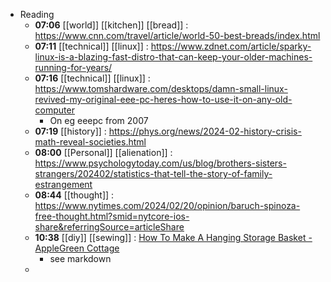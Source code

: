 - Reading
	- **07:06** [[world]] [[kitchen]] [[bread]] :  https://www.cnn.com/travel/article/world-50-best-breads/index.html
	- **07:11** [[technical]] [[linux]] :  https://www.zdnet.com/article/sparky-linux-is-a-blazing-fast-distro-that-can-keep-your-older-machines-running-for-years/
	- **07:16** [[technical]] [[linux]] :  https://www.tomshardware.com/desktops/damn-small-linux-revived-my-original-eee-pc-heres-how-to-use-it-on-any-old-computer
		- On eg eeepc from 2007
	- **07:19** [[history]] :  https://phys.org/news/2024-02-history-crisis-math-reveal-societies.html
	- **08:00** [[Personal]] [[alienation]] :  https://www.psychologytoday.com/us/blog/brothers-sisters-strangers/202402/statistics-that-tell-the-story-of-family-estrangement
	- **08:44** [[thought]] :  https://www.nytimes.com/2024/02/20/opinion/baruch-spinoza-free-thought.html?smid=nytcore-ios-share&referringSource=articleShare
	- **10:38** [[diy]] [[sewing]] :  [How To Make A Hanging Storage Basket - AppleGreen Cottage](https://www.applegreencottage.com/how-to-make-fabric-hanging-basket/)
		- see markdown
	-
